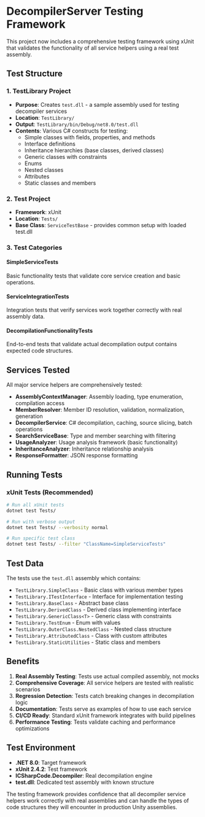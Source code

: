 # DecompilerServer Testing Framework

This project now includes a comprehensive testing framework using xUnit that validates the functionality of all service helpers using a real test assembly.

## Test Structure

### 1. TestLibrary Project
- **Purpose**: Creates `test.dll` - a sample assembly used for testing decompiler services
- **Location**: `TestLibrary/`
- **Output**: `TestLibrary/bin/Debug/net8.0/test.dll`
- **Contents**: Various C# constructs for testing:
  - Simple classes with fields, properties, and methods
  - Interface definitions
  - Inheritance hierarchies (base classes, derived classes)
  - Generic classes with constraints
  - Enums
  - Nested classes
  - Attributes
  - Static classes and members

### 2. Test Project
- **Framework**: xUnit
- **Location**: `Tests/`
- **Base Class**: `ServiceTestBase` - provides common setup with loaded test.dll

### 3. Test Categories

#### SimpleServiceTests
Basic functionality tests that validate core service creation and basic operations.

#### ServiceIntegrationTests
Integration tests that verify services work together correctly with real assembly data.

#### DecompilationFunctionalityTests
End-to-end tests that validate actual decompilation output contains expected code structures.

## Services Tested

All major service helpers are comprehensively tested:

- **AssemblyContextManager**: Assembly loading, type enumeration, compilation access
- **MemberResolver**: Member ID resolution, validation, normalization, generation
- **DecompilerService**: C# decompilation, caching, source slicing, batch operations
- **SearchServiceBase**: Type and member searching with filtering
- **UsageAnalyzer**: Usage analysis framework (basic functionality)
- **InheritanceAnalyzer**: Inheritance relationship analysis
- **ResponseFormatter**: JSON response formatting

## Running Tests

### xUnit Tests (Recommended)
```bash
# Run all xUnit tests
dotnet test Tests/

# Run with verbose output
dotnet test Tests/ --verbosity normal

# Run specific test class
dotnet test Tests/ --filter "ClassName=SimpleServiceTests"
```

## Test Data

The tests use the `test.dll` assembly which contains:
- `TestLibrary.SimpleClass` - Basic class with various member types
- `TestLibrary.ITestInterface` - Interface for implementation testing
- `TestLibrary.BaseClass` - Abstract base class
- `TestLibrary.DerivedClass` - Derived class implementing interface
- `TestLibrary.GenericClass<T>` - Generic class with constraints
- `TestLibrary.TestEnum` - Enum with values
- `TestLibrary.OuterClass.NestedClass` - Nested class structure
- `TestLibrary.AttributedClass` - Class with custom attributes
- `TestLibrary.StaticUtilities` - Static class and members

## Benefits

1. **Real Assembly Testing**: Tests use actual compiled assembly, not mocks
2. **Comprehensive Coverage**: All service helpers are tested with realistic scenarios
3. **Regression Detection**: Tests catch breaking changes in decompilation logic
4. **Documentation**: Tests serve as examples of how to use each service
5. **CI/CD Ready**: Standard xUnit framework integrates with build pipelines
6. **Performance Testing**: Tests validate caching and performance optimizations

## Test Environment

- **.NET 8.0**: Target framework
- **xUnit 2.4.2**: Test framework
- **ICSharpCode.Decompiler**: Real decompilation engine
- **test.dll**: Dedicated test assembly with known structure

The testing framework provides confidence that all decompiler service helpers work correctly with real assemblies and can handle the types of code structures they will encounter in production Unity assemblies.
